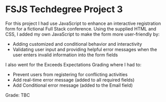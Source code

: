 # FSJS Techdegree Project 3

For this project I had use JavaScript to enhance an interactive registration form for a fictional Full Stack conference. Using the supplied HTML and CSS, I added my own JavaScript to make the form more user-friendly by:

- Adding customized and conditional behavior and interactivity
- Validating user input and providing helpful error messages when the user enters invalid information into the form fields

I also went for the Exceeds Expectations Grading where I had to:

- Prevent users from registering for conflicting activities
- Add real-time error message (added to all required fields)
- Add Conditional error message (added to the Email field)

Grade: TBC
